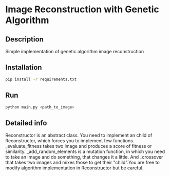 # Image Reconstruction with Genetic Algorithm

## Description

Simple implementation of genetic algorithm image reconstruction

## Installation

```bash
pip install -r requirements.txt
```

## Run

```bash
python main.py <path_to_image>
```

## Detailed info

Reconstructor is an abstract class. You need to implement an child of Reconstructor, which
forces you to implement few functions. _evaluate_fitness takes two image and produces 
a score of fitness or similarity. _add_random_elements is a mutation function, in which
you need to take an image and do something, that changes it a little. And _crossover that
takes two images and mixes those to get their "child".You are free to modify algorithm 
implementation in Reconstructor but be careful.
